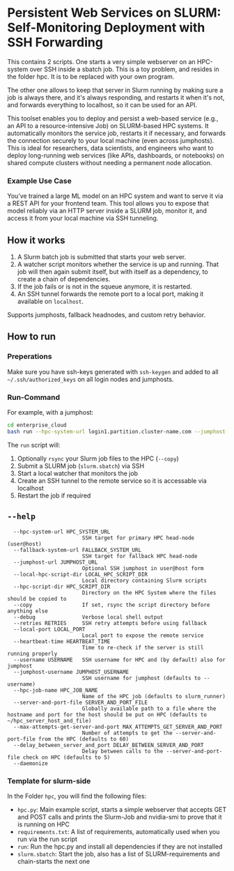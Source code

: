 # Persistent Web Services on SLURM: Self-Monitoring Deployment with SSH Forwarding

This contains 2 scripts. One starts a very simple webserver on an HPC-system over SSH inside a sbatch job. This is a toy problem, and resides in the folder hpc. It is to be replaced with your own program.

The other one allows to keep that server in Slurm running by making sure a job is always there, and it's always responding, and restarts it when it's not, and forwards everything to localhost, so it can be used for an API.

This toolset enables you to deploy and persist a web-based service (e.g., an API to a resource-intensive Job) on SLURM-based HPC systems. It automatically monitors the service job, restarts it if necessary, and forwards the connection securely to your local machine (even across jumphosts). This is ideal for researchers, data scientists, and engineers who want to deploy long-running web services (like APIs, dashboards, or notebooks) on shared compute clusters without needing a permanent node allocation.

### Example Use Case

You’ve trained a large ML model on an HPC system and want to serve it via a REST API for your frontend team. This tool allows you to expose that model reliably via an HTTP server inside a SLURM job, monitor it, and access it from your local machine via SSH tunneling.

## How it works

1. A Slurm batch job is submitted that starts your web server.
2. A watcher script monitors whether the service is up and running. That job will then again submit itself, but with itself as a dependency, to create a chain of dependencies.
3. If the job fails or is not in the squeue anymore, it is restarted.
4. An SSH tunnel forwards the remote port to a local port, making it available on `localhost`.

Supports jumphosts, fallback headnodes, and custom retry behavior.

## How to run

### Preperations

Make sure you have ssh-keys generated with `ssh-keygen` and added to all `~/.ssh/authorized_keys` on all login nodes and jumphosts.

### Run-Command

For example, with a jumphost:

```bash
cd enterprise_cloud
bash run --hpc-system-url login1.partition.cluster-name.com --jumphost-url jumphost.com --local-hpc-script-dir ../hpc --username your_username --jumphost-username service --hpc-script-dir "/home/your_username/hpc_scripts" --copy
```

The `run` script will:
1. Optionally `rsync` your Slurm job files to the HPC (`--copy`)
2. Submit a SLURM job (`slurm.sbatch`) via SSH
3. Start a local watcher that monitors the job
4. Create an SSH tunnel to the remote service so it is accessable via localhost
5. Restart the job if required

## `--help`

```
  --hpc-system-url HPC_SYSTEM_URL
                        SSH target for primary HPC head-node (user@host)
  --fallback-system-url FALLBACK_SYSTEM_URL
                        SSH target for fallback HPC head-node
  --jumphost-url JUMPHOST_URL
                        Optional SSH jumphost in user@host form
  --local-hpc-script-dir LOCAL_HPC_SCRIPT_DIR
                        Local directory containing Slurm scripts
  --hpc-script-dir HPC_SCRIPT_DIR
                        Directory on the HPC System where the files should be copied to
  --copy                If set, rsync the script directory before anything else
  --debug               Verbose local shell output
  --retries RETRIES     SSH retry attempts before using fallback
  --local-port LOCAL_PORT
                        Local port to expose the remote service
  --heartbeat-time HEARTBEAT_TIME
                        Time to re-check if the server is still running properly
  --username USERNAME   SSH username for HPC and (by default) also for jumphost
  --jumphost-username JUMPHOST_USERNAME
                        SSH username for jumphost (defaults to --username)
  --hpc-job-name HPC_JOB_NAME
                        Name of the HPC job (defaults to slurm_runner)
  --server-and-port-file SERVER_AND_PORT_FILE
                        Globally available path to a file where the hostname and port for the host should be put on HPC (defaults to ~/hpc_server_host_and_file)
  --max-attempts-get-server-and-port MAX_ATTEMPTS_GET_SERVER_AND_PORT
                        Number of attempts to get the --server-and-port-file from the HPC (defaults to 60)
  --delay_between_server_and_port DELAY_BETWEEN_SERVER_AND_PORT
                        Delay between calls to the --server-and-port-file check on HPC (defaults to 5)
  --daemonize
```

### Template for slurm-side

In the Folder `hpc`, you will find the following files:

- `hpc.py`: Main example script, starts a simple webserver that accepts GET and POST calls and prints the Slurm-Job and nvidia-smi to prove that it is running on HPC
- `requirements.txt`: A list of requirements, automatically used when you run via the run script
- `run`: Run the hpc.py and install all dependencies if they are not installed
- `slurm.sbatch`: Start the job, also has a list of SLURM-requirements and chain-starts the next one

